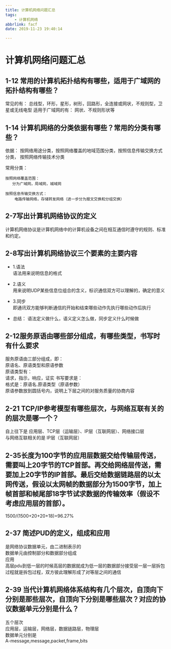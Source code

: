 ```yaml
---
title: 计算机网络问题汇总
tags: 
    - 计算机网络
abbrlink: facf
date: 2019-11-23 19:40:14

---
```

# 计算机网络问题汇总
## 1-12 常用的计算机拓扑结构有哪些，适用于广域网的拓扑结构有哪些？

常见的有：
总线型，环形，星形，树形，回路形，全连接或网状，不规则型，卫星或无线电型
适用于广域网的有：
网状、不规则形状等

## 1-14 计算机网络的分类依据有哪些？常用的分类有哪些？


依据：
    按网络用途分类，按照网络覆盖的地域范围分类，按照信息传输交换方式分类，
    按照网络传输技术分类

常用分类：

    按照网络覆盖范围：
       分为广域网，局域网，城域网
       
    按照信息传输交换方式：
        电路传输网络，存储转发网络（进一步分为报文交换和分组交换）

## 2-7写出计算机网络协议的定义

计算机网络协议是计算机网络中的计算机设备之间在相互通信时遵守的规则、标准和约定。

## 2-8写出计算机网络协议三个要素的主要内容

- 1.语法  
语法用来说明信息的格式

- 2.语义  
用来说明UDP某些信息位组合的含义，标识通信双方可以理解的，确定的意义
- 3.同步  
即通讯双方能够判断通信的开始和结束哪些动作先执行哪些动作后执行

- 总结：  语法定义做什么，语义定义怎么做，同步定义什么时候做

## 2-12服务原语由哪些部分组成，有哪些类型，书写时有什么要求

服务原语由三部分组成，即：  
原语名、原语类型和原语参数  
原语类型有：  
    请求，指示，响应，证实
书写要求是：  
    格式是：原语名.原语类型（原语参数）  
原语参数放到圆括号内，说明上下层之间的对服务质量的协商内容

## 2-21 TCP/IP参考模型有哪些层次，与网络互联有关的的层次是哪一个？
自上往下是 应用层、TCP层（运输层）、IP层（互联网层）、网络接口层  
与网络互联相关的是 IP层（互联网层）

## 2-35长度为100字节的应用层数据交给传输层传送，需要叫上20字节的TCP首部。再交给网络层传送，需要加上20字节的IP首部。最后交给数据链路层的以太网传送，假设以太网帧的数据部分为1500字节，加上帧首部和帧尾部18字节试求数据的传输效率（假设不考虑应用层的首部）。

1500/(1500+20+20+18)=96.27%

## 2-37 简述PUD的定义，组成和应用
是网络协议数据单元，由二进制表示的  
数据单元由控制部分和数据部分组成  
应用  
高层pdu到低一层的时候高层的数据就成为低一层的数据部分接受层一层一层拆包过程就是拆包过程，双方彼此理解形成了对等层之间的通信


## 2-39 当代计算机网络体系结构有几个层次，自顶向下分别是那些层次，自顶向下分别是哪些层次？对应的协议数据单元分别是什么？
五个层次  
应用层，运输层，网络层，数据链路层，物理层  
数据单元分别是  
A-message,message,packet,frame,bits
